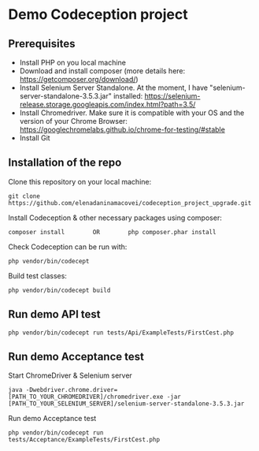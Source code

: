 # Demo Codeception project

## Prerequisites
- Install PHP on you local machine
- Download and install composer (more details here: https://getcomposer.org/download/)
- Install Selenium Server Standalone. At the moment, I have "selenium-server-standalone-3.5.3.jar" installed: https://selenium-release.storage.googleapis.com/index.html?path=3.5/
- Install Chromedriver. Make sure it is compatible with your OS and the version of your Chrome Browser: https://googlechromelabs.github.io/chrome-for-testing/#stable
- Install Git

## Installation of the repo

Clone this repository on your local machine:
``` 
git clone https://github.com/elenadaninamacovei/codeception_project_upgrade.git
```

Install Codeception & other necessary packages using composer:
``` 
composer install        OR        php composer.phar install
```
Check Codeception can be run with:
```
php vendor/bin/codecept
```
Build test classes:
```
php vendor/bin/codecept build
```

## Run demo API test
```
php vendor/bin/codecept run tests/Api/ExampleTests/FirstCest.php
```

## Run demo Acceptance test
Start ChromeDriver & Selenium server
```
java -Dwebdriver.chrome.driver=[PATH_TO_YOUR_CHROMEDRIVER]/chromedriver.exe -jar [PATH_TO_YOUR_SELENIUM_SERVER]/selenium-server-standalone-3.5.3.jar
```
Run demo Acceptance test
```
php vendor/bin/codecept run tests/Acceptance/ExampleTests/FirstCest.php
```
